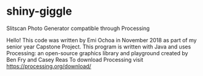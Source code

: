 # shiny-giggle
Slitscan Photo Generator compatible through Processing

Hello! This code was written by Emi Ochoa in November 2018 as part of my senior year Capstone Project. 
This program is written with Java and uses Processing: an open-source graphics library and playground created by Ben Fry and Casey Reas
To download Processing visit https://processing.org/download/
